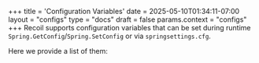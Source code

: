+++
title = 'Configuration Variables'
date = 2025-05-10T01:34:11-07:00
layout = "configs"
type = "docs"
draft = false
params.context = "configs"
+++
Recoil supports configuration variables that can be set during runtime
`Spring.GetConfig`/`Spring.SetConfig` or via `springsettings.cfg`.

Here we provide a list of them:
